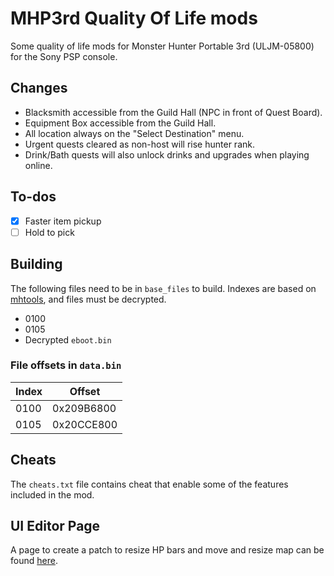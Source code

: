 # MHP3rd Quality Of Life mods

Some quality of life mods for Monster Hunter Portable 3rd (ULJM-05800) for the Sony PSP console.

## Changes

- Blacksmith accessible from the Guild Hall (NPC in front of Quest Board).
- Equipment Box accessible from the Guild Hall.
- All location always on the "Select Destination" menu.
- Urgent quests cleared as non-host will rise hunter rank.
- Drink/Bath quests will also unlock drinks and upgrades when playing online.

## To-dos
- [x] Faster item pickup
- [ ] Hold to pick

## Building

The following files need to be in `base_files` to build. Indexes are based on [mhtools](https://github.com/codestation/mhtools/), and files must be decrypted.
 - 0100
 - 0105
 - Decrypted `eboot.bin`

### File offsets in `data.bin`


| Index | Offset     |
|-------|------------|
| 0100  | 0x209B6800 |
| 0105  | 0x20CCE800 |

## Cheats

The `cheats.txt` file contains cheat that enable some of the features included in the mod.

## UI Editor Page

A page to create a patch to resize HP bars and move and resize map can be found [here](https://kurogami2134.github.io/mhp3-qol/).